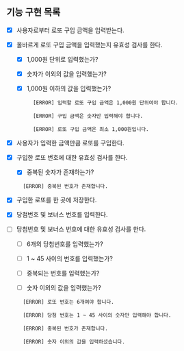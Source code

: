 ## 기능 구현 목록

- [x] 사용자로부터 로또 구입 금액을 입력받는다.

- [x] 올바르게 로또 구입 금액을 입력했는지 유효성 검사를 한다.

  - [x] 1,000원 단위로 입력했는가?

  - [x] 숫자가 이외의 값을 입력했는가?

  - [x] 1,000원 이하의 값을 입력했는가?

    ```
      [ERROR] 입력할 로또 구입 금액은 1,000원 단위여야 합니다.

      [ERROR] 구입 금액은 숫자만 입력해야 합니다.

      [ERROR] 로또 구입 금액은 최소 1,000원입니다.

    ```

- [x] 사용자가 입력한 금액만큼 로또를 구입한다.

- [x] 구입한 로또 번호에 대한 유효성 검사를 한다.

  - [x] 중복된 숫자가 존재하는가?

  ```
    [ERROR] 중복된 번호가 존재합니다.
  ```

- [x] 구입한 로또를 한 곳에 저장한다.

- [x] 당첨번호 및 보너스 번호를 입력한다.

- [ ] 당첨번호 및 보너스 번호에 대한 유효성 검사를 한다.

  - [ ] 6개의 당첨번호를 입력했는가?

  - [ ] 1 ~ 45 사이의 번호를 입력했는가?

  - [ ] 중복되는 번호를 입력했는가?

  - [ ] 숫자 이외의 값을 입력했는가?

  ```
    [ERROR] 로또 번호는 6개여야 합니다.

    [ERROR] 당첨 번호는 1 ~ 45 사이의 숫자만 입력해야 합니다.

    [ERROR] 중복된 번호가 존재합니다.

    [ERROR] 숫자 이외의 값을 입력하셨습니다.

  ```

